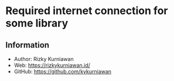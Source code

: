 # Required internet connection for some library

## Information
- Author: Rizky Kurniawan
- Web: https://rizkykurniawan.id/
- GitHub: https://github.com/kykurniawan
